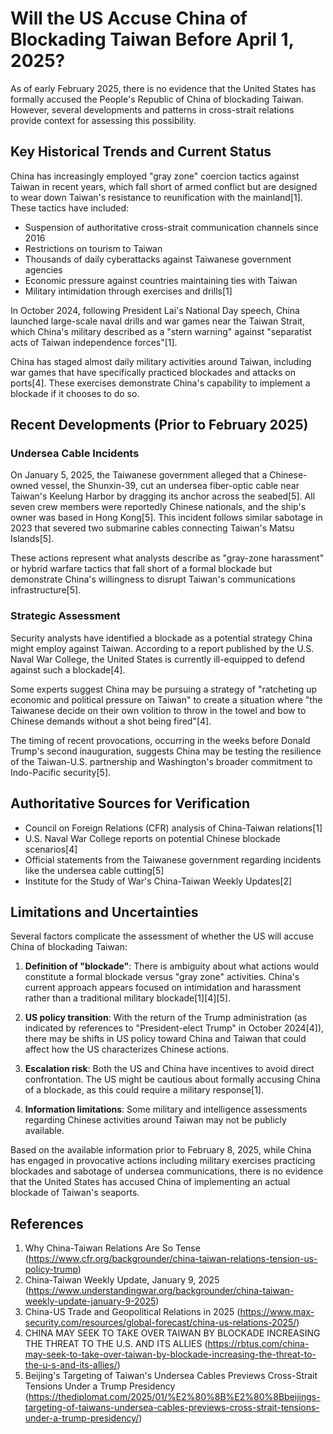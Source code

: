 # Will the US Accuse China of Blockading Taiwan Before April 1, 2025?

As of early February 2025, there is no evidence that the United States has formally accused the People's Republic of China of blockading Taiwan. However, several developments and patterns in cross-strait relations provide context for assessing this possibility.

## Key Historical Trends and Current Status

China has increasingly employed "gray zone" coercion tactics against Taiwan in recent years, which fall short of armed conflict but are designed to wear down Taiwan's resistance to reunification with the mainland[1]. These tactics have included:

- Suspension of authoritative cross-strait communication channels since 2016
- Restrictions on tourism to Taiwan
- Thousands of daily cyberattacks against Taiwanese government agencies
- Economic pressure against countries maintaining ties with Taiwan
- Military intimidation through exercises and drills[1]

In October 2024, following President Lai's National Day speech, China launched large-scale naval drills and war games near the Taiwan Strait, which China's military described as a "stern warning" against "separatist acts of Taiwan independence forces"[1].

China has staged almost daily military activities around Taiwan, including war games that have specifically practiced blockades and attacks on ports[4]. These exercises demonstrate China's capability to implement a blockade if it chooses to do so.

## Recent Developments (Prior to February 2025)

### Undersea Cable Incidents

On January 5, 2025, the Taiwanese government alleged that a Chinese-owned vessel, the Shunxin-39, cut an undersea fiber-optic cable near Taiwan's Keelung Harbor by dragging its anchor across the seabed[5]. All seven crew members were reportedly Chinese nationals, and the ship's owner was based in Hong Kong[5]. This incident follows similar sabotage in 2023 that severed two submarine cables connecting Taiwan's Matsu Islands[5].

These actions represent what analysts describe as "gray-zone harassment" or hybrid warfare tactics that fall short of a formal blockade but demonstrate China's willingness to disrupt Taiwan's communications infrastructure[5].

### Strategic Assessment

Security analysts have identified a blockade as a potential strategy China might employ against Taiwan. According to a report published by the U.S. Naval War College, the United States is currently ill-equipped to defend against such a blockade[4].

Some experts suggest China may be pursuing a strategy of "ratcheting up economic and political pressure on Taiwan" to create a situation where "the Taiwanese decide on their own volition to throw in the towel and bow to Chinese demands without a shot being fired"[4].

The timing of recent provocations, occurring in the weeks before Donald Trump's second inauguration, suggests China may be testing the resilience of the Taiwan-U.S. partnership and Washington's broader commitment to Indo-Pacific security[5].

## Authoritative Sources for Verification

- Council on Foreign Relations (CFR) analysis of China-Taiwan relations[1]
- U.S. Naval War College reports on potential Chinese blockade scenarios[4]
- Official statements from the Taiwanese government regarding incidents like the undersea cable cutting[5]
- Institute for the Study of War's China-Taiwan Weekly Updates[2]

## Limitations and Uncertainties

Several factors complicate the assessment of whether the US will accuse China of blockading Taiwan:

1. **Definition of "blockade"**: There is ambiguity about what actions would constitute a formal blockade versus "gray zone" activities. China's current approach appears focused on intimidation and harassment rather than a traditional military blockade[1][4][5].

2. **US policy transition**: With the return of the Trump administration (as indicated by references to "President-elect Trump" in October 2024[4]), there may be shifts in US policy toward China and Taiwan that could affect how the US characterizes Chinese actions.

3. **Escalation risk**: Both the US and China have incentives to avoid direct confrontation. The US might be cautious about formally accusing China of a blockade, as this could require a military response[1].

4. **Information limitations**: Some military and intelligence assessments regarding Chinese activities around Taiwan may not be publicly available.

Based on the available information prior to February 8, 2025, while China has engaged in provocative actions including military exercises practicing blockades and sabotage of undersea communications, there is no evidence that the United States has accused China of implementing an actual blockade of Taiwan's seaports.

## References

1. Why China-Taiwan Relations Are So Tense (https://www.cfr.org/backgrounder/china-taiwan-relations-tension-us-policy-trump)
2. China-Taiwan Weekly Update, January 9, 2025 (https://www.understandingwar.org/backgrounder/china-taiwan-weekly-update-january-9-2025)
3. China-US Trade and Geopolitical Relations in 2025 (https://www.max-security.com/resources/global-forecast/china-us-relations-2025/)
4. CHINA MAY SEEK TO TAKE OVER TAIWAN BY BLOCKADE INCREASING THE THREAT TO THE U.S. AND ITS ALLIES (https://rbtus.com/china-may-seek-to-take-over-taiwan-by-blockade-increasing-the-threat-to-the-u-s-and-its-allies/)
5. Beijing's Targeting of Taiwan's Undersea Cables Previews Cross-Strait Tensions Under a Trump Presidency (https://thediplomat.com/2025/01/%E2%80%8B%E2%80%8Bbeijings-targeting-of-taiwans-undersea-cables-previews-cross-strait-tensions-under-a-trump-presidency/)